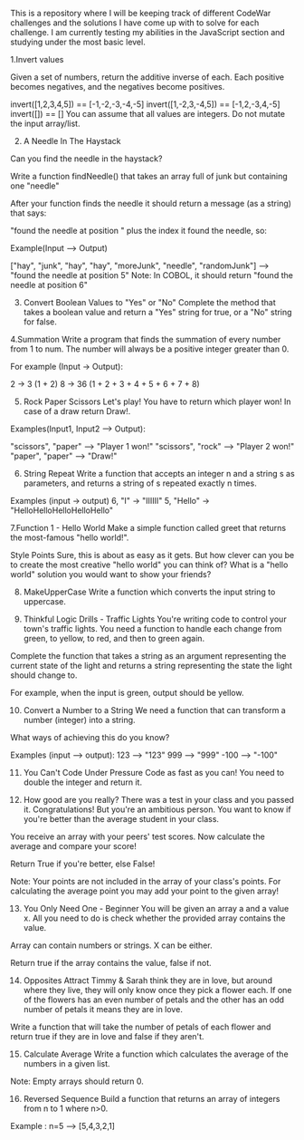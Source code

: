 This is a repository where I will be keeping track of different CodeWar challenges and the solutions I have come up with to solve for each challenge. I am currently testing my abilities in the JavaScript section and studying under the most basic level.

1.Invert values

Given a set of numbers, return the additive inverse of each. Each positive becomes negatives, and the negatives become positives.

invert([1,2,3,4,5]) == [-1,-2,-3,-4,-5]
invert([1,-2,3,-4,5]) == [-1,2,-3,4,-5]
invert([]) == []
You can assume that all values are integers. Do not mutate the input array/list.

2. A Needle In The Haystack

Can you find the needle in the haystack?

Write a function findNeedle() that takes an array full of junk but containing one "needle"

After your function finds the needle it should return a message (as a string) that says:

"found the needle at position " plus the index it found the needle, so:

Example(Input --> Output)

["hay", "junk", "hay", "hay", "moreJunk", "needle", "randomJunk"] --> "found the needle at position 5" 
Note: In COBOL, it should return "found the needle at position 6"

3. Convert Boolean Values to "Yes" or "No"
Complete the method that takes a boolean value and return a "Yes" string for true, or a "No" string for false.

4.Summation
Write a program that finds the summation of every number from 1 to num. The number will always be a positive integer greater than 0.

For example (Input -> Output):

2 -> 3 (1 + 2)
8 -> 36 (1 + 2 + 3 + 4 + 5 + 6 + 7 + 8)

5. Rock Paper Scissors
Let's play! You have to return which player won! In case of a draw return Draw!.

Examples(Input1, Input2 --> Output):

"scissors", "paper" --> "Player 1 won!"
"scissors", "rock" --> "Player 2 won!"
"paper", "paper" --> "Draw!"

6. String Repeat
Write a function that accepts an integer n and a string s as parameters, and returns a string of s repeated exactly n times.

Examples (input -> output)
6, "I"     -> "IIIIII"
5, "Hello" -> "HelloHelloHelloHelloHello"

7.Function 1 - Hello World
Make a simple function called greet that returns the most-famous "hello world!".

Style Points
Sure, this is about as easy as it gets. But how clever can you be to create the most creative "hello world" you can think of? What is a "hello world" solution you would want to show your friends?

8. MakeUpperCase
Write a function which converts the input string to uppercase.

9. Thinkful Logic Drills - Traffic Lights
You're writing code to control your town's traffic lights. You need a function to handle each change from green, to yellow, to red, and then to green again.

Complete the function that takes a string as an argument representing the current state of the light and returns a string representing the state the light should change to.

For example, when the input is green, output should be yellow.

10. Convert a Number to a String
We need a function that can transform a number (integer) into a string.

What ways of achieving this do you know?

Examples (input --> output):
123  --> "123"
999  --> "999"
-100 --> "-100"

11. You Can't Code Under Pressure
Code as fast as you can! You need to double the integer and return it.

12. How good are you really?
There was a test in your class and you passed it. Congratulations!
But you're an ambitious person. You want to know if you're better than the average student in your class.

You receive an array with your peers' test scores. Now calculate the average and compare your score!

Return True if you're better, else False!

Note:
Your points are not included in the array of your class's points. For calculating the average point you may add your point to the given array!

13. You Only Need One - Beginner
You will be given an array a and a value x. All you need to do is check whether the provided array contains the value.

Array can contain numbers or strings. X can be either.

Return true if the array contains the value, false if not.

14. Opposites Attract
Timmy & Sarah think they are in love, but around where they live, they will only know once they pick a flower each. If one of the flowers has an even number of petals and the other has an odd number of petals it means they are in love.

Write a function that will take the number of petals of each flower and return true if they are in love and false if they aren't.

15. Calculate Average
Write a function which calculates the average of the numbers in a given list.

Note: Empty arrays should return 0.

16. Reversed Sequence
Build a function that returns an array of integers from n to 1 where n>0.

Example : n=5 --> [5,4,3,2,1]
